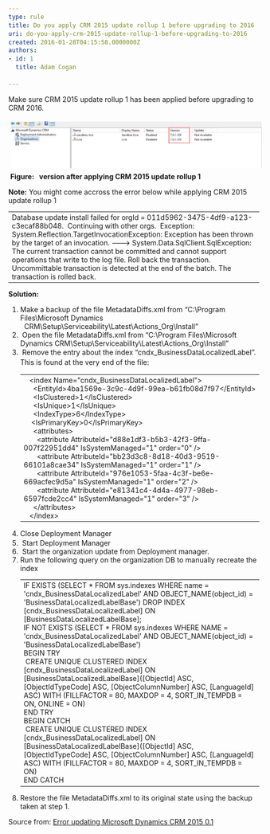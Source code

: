 ```yaml
---
type: rule
title: Do you apply CRM 2015 update rollup 1 before upgrading to 2016
uri: do-you-apply-crm-2015-update-rollup-1-before-upgrading-to-2016
created: 2016-01-28T04:15:58.0000000Z
authors:
- id: 1
  title: Adam Cogan

---
```




<span class='intro'> Make sure CRM 2015 update rollup 1 has been applied before upgrading to CRM 2016.<br> </span>

<dl class="ssw15-rteElement-ImageArea"> <img src="./updaterollup1.png" alt="" style="margin&#58;5px;width&#58;758px;" />&#160;<strong>Figure&#58; &#160; version after applying CRM 2015 update rollup 1</strong> <dl class="ssw15-rteElement-ImageArea"><dl class="ssw15-rteElement-ImageArea"> <strong>Note&#58;</strong> You might come accross the error below while applying CRM 2015 update rollup 1</dl><dl class="ssw15-rteElement-ImageArea"><table cellspacing="0" width="100%" class="ssw15-rteTable-default"><tbody><tr><td class="ssw15-rteTable-default" style="width&#58;100%;"><div>Database update install failed for orgId = 011d5962-3475-4df9-a123-c3ecaf88b048. &#160;Continuing with other orgs. &#160;Exception&#58; System.Reflection.TargetInvocationException&#58; Exception has been thrown by the target of an invocation. ---&gt; System.Data.SqlClient.SqlException&#58; The current transaction cannot be committed and cannot support operations that write to the log file. Roll back the transaction.</div><div>Uncommittable transaction is detected at the end of the batch. The transaction is rolled back.</div></td></tr></tbody></table></dl><dl class="ssw15-rteElement-ImageArea"> <strong>Solution&#58;</strong> <dl class="ssw15-rteElement-ImageArea"><ol><li> 
                  <span style="background-color&#58;initial;"> Make a backup of the file MetadataDiffs.xml from “C&#58;\Program Files\Microsoft Dynamics &#160; &#160; &#160; &#160; &#160; &#160; &#160;&#160;CRM\Setup\Serviceability\Latest\Actions_Org\Install”</span><br></li><li> 
                  <span style="background-color&#58;initial;">&#160;Open the file MetadataDiffs.xml from “C&#58;\Program Files\Microsoft Dynamics CRM\Setup\Serviceability\Latest\Actions_Org\Install”</span></li><li> 
                  <span style="background-color&#58;initial;"></span> <span style="background-color&#58;initial;">&#160;Rem</span><span style="line-height&#58;20px;background-color&#58;initial;">ove the entry about the index “cndx_BusinessDataLocalizedLabel”. This is found at the very end of the file&#58;</span> 
                  <table cellspacing="0" width="100%" class="ssw15-rteTable-default"><tbody><tr><td class="ssw15-rteTable-default" style="width&#58;100%;">&#160; &#160;&lt;index Name=&quot;cndx_BusinessDataLocalizedLabel&quot;&gt;<br>&#160; &#160; &#160;&lt;EntityId&gt;4ba1569e-3c9c-4d9f-99ea-b61fb08d7f97&lt;/EntityId&gt;<br>&#160; &#160; &#160;&lt;IsClustered&gt;1&lt;/IsClustered&gt;<br>&#160; &#160; &#160;&lt;IsUnique&gt;1&lt;/IsUnique&gt;<br>&#160; &#160; &#160;&lt;IndexType&gt;6&lt;/IndexType&gt;<br>&#160; &#160; &lt;IsPrimaryKey&gt;0&lt;/IsPrimaryKey&gt;<br>&#160; &#160; &#160;&lt;attributes&gt;<br>&#160; &#160; &#160; &#160;&lt;attribute AttributeId=&quot;d88e1df3-b5b3-42f3-9ffa-007f22951dd4&quot; IsSystemManaged=&quot;1&quot; order=&quot;0&quot; /&gt;<br>&#160; &#160; &#160; &#160;&lt;attribute AttributeId=&quot;bb23d3c8-8d18-40d3-9519-66101a8cae34&quot; IsSystemManaged=&quot;1&quot; order=&quot;1&quot; /&gt;<br>&#160; &#160; &#160; &#160;&lt;attribute AttributeId=&quot;976e1053-5faa-4c3f-be6e-669acfec9d5a&quot; IsSystemManaged=&quot;1&quot; order=&quot;2&quot; /&gt;<br>&#160; &#160; &#160; &#160;&lt;attribute AttributeId=&quot;e81341c4-4d4a-4977-98eb-6597fcde2cc4&quot; IsSystemManaged=&quot;1&quot; order=&quot;3&quot; /&gt;<br>&#160; &#160; &#160;&lt;/attributes&gt;<br>&#160; &#160;&lt;/index&gt;</td></tr></tbody></table></li><li> 
                  <span style="line-height&#58;20px;background-color&#58;initial;">Close Deployment Manager</span><br></li><li> 
                  <span style="background-color&#58;initial;">&#160;Start Deployment Manager</span></li><li> 
                  <span style="background-color&#58;initial;"></span> <span style="background-color&#58;initial;">&#160;Start the organization update from Deployment manager.</span></li><li> 
                  <span style="background-color&#58;initial;">Run the following query on the organization DB to manually recreate the index<br></span> 
                  <table cellspacing="0" width="100%" class="ssw15-rteTable-default"><tbody><tr><td class="ssw15-rteTable-default" style="width&#58;100%;">IF EXISTS (SELECT * FROM sys.indexes WHERE name = 'cndx_BusinessDataLocalizedLabel' AND OBJECT_NAME(object_id) = 'BusinessDataLocalizedLabelBase') DROP INDEX [cndx_BusinessDataLocalizedLabel] ON [BusinessDataLocalizedLabelBase];<br>IF NOT EXISTS (SELECT * FROM sys.indexes WHERE NAME = 'cndx_BusinessDataLocalizedLabel' AND OBJECT_NAME(object_id) = 'BusinessDataLocalizedLabelBase')<br>BEGIN TRY<br>&#160;CREATE UNIQUE CLUSTERED INDEX [cndx_BusinessDataLocalizedLabel] ON [BusinessDataLocalizedLabelBase]([ObjectId] ASC, [ObjectIdTypeCode] ASC, [ObjectColumnNumber] ASC, [LanguageId] ASC) WITH (FILLFACTOR = 80, MAXDOP = 4, SORT_IN_TEMPDB = ON, ONLINE = ON)<br>END TRY<br>BEGIN CATCH<br>&#160;CREATE UNIQUE CLUSTERED INDEX [cndx_BusinessDataLocalizedLabel] ON [BusinessDataLocalizedLabelBase]([ObjectId] ASC, [ObjectIdTypeCode] ASC, [ObjectColumnNumber] ASC, [LanguageId] ASC) WITH (FILLFACTOR = 80, MAXDOP = 4, SORT_IN_TEMPDB = ON)<br>END CATCH</td></tr></tbody></table></li><li> 
                  <span style="background-color&#58;initial;"> Restore the file MetadataDiffs.xml to its original state using the backup taken at step 1.</span></li></ol></dl></dl></dl></dl> Source from&#58;​&#160;<a href="https&#58;//www.remotingcoders.com/Blogsite/Lists/Posts/Post.aspx?ID=83" target="_blank">Error updating Microsoft Dynamics CRM 2015 0.1 </a> 



